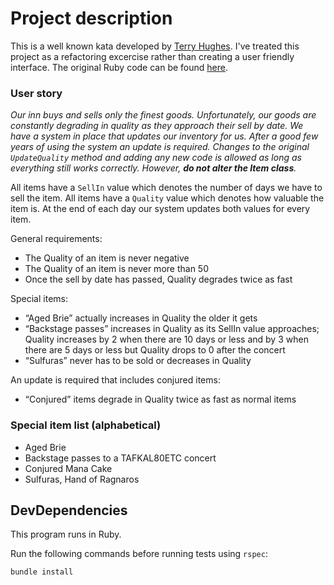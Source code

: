 # Project description
This is a well known kata developed by [Terry Hughes](http://iamnotmyself.com/2011/02/13/refactor-this-the-gilded-rose-kata/). I've treated this project as a refactoring excercise rather than creating a user friendly interface. The original Ruby code can be found [here](https://github.com/emilybache/GildedRose-Refactoring-Kata/blob/main/ruby/gilded_rose.rb).

### User story
_Our inn buys and sells only the finest goods. Unfortunately, our goods are constantly degrading in quality as they approach their sell by date. We have a system in place that updates our inventory for us. After a good few years of using the system an update is required. Changes to the original `UpdateQuality` method and adding any new code is allowed as long as everything still works correctly. However, **do not alter the Item class**._

All items have a `SellIn` value which denotes the number of days we have to sell the item. All items have a `Quality` value which denotes how valuable the item is. At the end of each day our system updates both values for every item.

General requirements:

- The Quality of an item is never negative
- The Quality of an item is never more than 50
- Once the sell by date has passed, Quality degrades twice as fast

Special items:

- “Aged Brie” actually increases in Quality the older it gets 
- “Backstage passes” increases in Quality as its SellIn value approaches; Quality increases by 2 when there are 10 days or less and by 3 when there are 5 days or less but Quality drops to 0 after the concert
- “Sulfuras” never has to be sold or decreases in Quality

An update is required that includes conjured items:

- “Conjured” items degrade in Quality twice as fast as normal items

### Special item list (alphabetical)
- Aged Brie
- Backstage passes to a TAFKAL80ETC concert
- Conjured Mana Cake
- Sulfuras, Hand of Ragnaros

## DevDependencies
This program runs in Ruby.

Run the following commands before running tests using `rspec`:

```
bundle install
```

